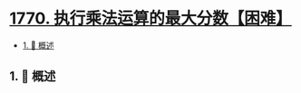 # [1770. 执行乘法运算的最大分数【困难】](https://github.com/Tdahuyou/TNotes.leetcode/tree/main/notes/1770.%20%E6%89%A7%E8%A1%8C%E4%B9%98%E6%B3%95%E8%BF%90%E7%AE%97%E7%9A%84%E6%9C%80%E5%A4%A7%E5%88%86%E6%95%B0%E3%80%90%E5%9B%B0%E9%9A%BE%E3%80%91)

<!-- region:toc -->

- [1. 📝 概述](#1--概述)

<!-- endregion:toc -->

## 1. 📝 概述
